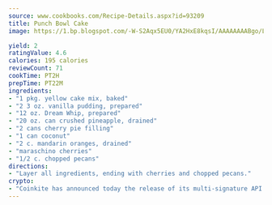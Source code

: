 ```yaml
---
source: www.cookbooks.com/Recipe-Details.aspx?id=93209
title: Punch Bowl Cake
image: https://1.bp.blogspot.com/-W-S2Aqx5EU0/YA2HxE8kqsI/AAAAAAAABgo/LNxJ2X_rvYgPNsplYMgQNjuwxaZ0e3pQQCLcBGAsYHQ/s320/17.png

yield: 2
ratingValue: 4.6
calories: 195 calories
reviewCount: 71
cookTime: PT2H
prepTime: PT22M
ingredients:
- "1 pkg. yellow cake mix, baked"
- "2 3 oz. vanilla pudding, prepared"
- "12 oz. Dream Whip, prepared"
- "20 oz. can crushed pineapple, drained"
- "2 cans cherry pie filling"
- "1 can coconut"
- "2 c. mandarin oranges, drained"
- "maraschino cherries"
- "1/2 c. chopped pecans"
directions:
- "Layer all ingredients, ending with cherries and chopped pecans."
crypto:
- "Coinkite has announced today the release of its multi-signature API and Co-sign Pages, giving users the first Bitcoin platform of its kind to support M-of-15 signatures."
---
```


